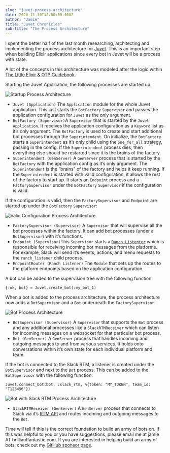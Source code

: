 ```yaml
---
slug: "juvet-process-architecture"
date: 2020-11-30T12:00:00.000Z
author: "Jamie"
title: "Juvet Chronicles"
sub-title: "The Process Architecture"
---
```


I spent the better half of the last month researching, architecting and implementing the process architecture for [Juvet](https://github.com/juvet/juvet). This is an important step when building Elixir applications since every bot in Juvet will be a process with state.

<!-- end -->

A lot of the concepts in this architecture was modeled after the logic within [The Little Elixir & OTP Guidebook](https://www.manning.com/books/the-little-elixir-and-otp-guidebook).

Starting the Juvet Application, the following processes are started up:

![Startup Process Architecture](./images/start-process-architecture.png)

- `Juvet (Application)` The `Application` module for the whole Juvet application. This just starts the `BotFactory` `Supervisor` and passes the application configuration for `Juvet` as the only argument.
- `BotFactory (Supervisor)`A `Supervisor` that is started by the `Juvet` `Application`. It receives the application configuration as a `Keyword` list as it’s only argument. The `BotFactory` is used to create and start additional bot processes through the `Superintendent`. On initialize, the `BotFactory` starts a `Superintendent` as it’s only child using the `one_for_all` strategy, passing in the config. If the `Superintendent` process dies, then everything else should be restarted since it is the brains of the factory.
- `Superintendent (GenServer)` A `GenServer` process that is started by the `BotFactory` with the application config as it’s only argument. The `Superintendent` is the “brains” of the factory and helps it keep running. If the `Superintendent` is started with valid configuration, it allows the rest of the factory to start up. It starts an `Endpoint` process and a `FactorySupervisor` under the `BotFactory` `Supervisor` if the configuration is valid.

If the configuration is valid, then the `FactorySupervisor` and `Endpoint` are started up under the `BotFactory` `Supervisor`:

![Valid Configuration Process Architecture](./images/valid-config-process-architecture.png)

- `FactorySupervisor (Supervisor)` A `Supervisor` that will supervise all the bot processes within the factory. It can add bot processes (under a `BotSupervisor`) with it’s functions.
- `Endpoint (Supervisor)`This `Supervisor` starts a [`Ranch Listenter`](https://github.com/ninenines/ranch) which is responsible for receiving incoming bot messages from the platforms. For example, Slack will send it’s events, actions, and menu requests to the `ranch_listener` child process.
- `EndpointRouter (Ranch Listener)` The `Module` that sets up the routes to the platform endpoints based on the application configuration.

A bot can be added to the supervision tree with the following function:

```language-elixir
{:ok, bot} = Juvet.create_bot(:my_bot_1)
```

When a bot is added to the process architecture, the process architecture now adds a `BotSupervisor` and a `Bot` underneath the `FactorySupervisor`.

![Bot Process Architecture](./images/bot-process-architecture.png)

- `BotSupervisor (Supervisor)` A `Supervisor` that supports the `Bot` process and any additional processes like a `SlackRTMReceiver` which can listen for incoming messages on a websocket for that particular bot process.
- `Bot (GenServer)` A `GenServer` process that handles incoming and outgoing messages to and from various services. It holds onto conversations within it’s own state for each individual platform and team.

If the bot is connected to the Slack RTM, a listener is created under the `BotSupervisor` and next to the `Bot` process. This can be added to the `BotSupervisor` with the following function:

```
Juvet.connect_bot(bot, :slack_rtm, %{token: "MY_TOKEN", team_id: "T123456"})
```

![Bot with Slack RTM Process Architecture](./images/bot-with-rtm-process-architecture.png)

- `SlackRTMReceiver (GenServer)` A `GenServer` process that connects to Slack via it’s [RTM API](https://api.slack.com/rtm) and routes incoming and outgoing messages to the `Bot`.

Time will tell if this is the correct foundation to build an army of bots on. If this was helpful to you or you have suggestions, please email me at jamie AT brilliantfantastic.com. If you are interested in helping build an army of bots, check out my [GitHub sponsor page](https://github.com/sponsors/jwright).
